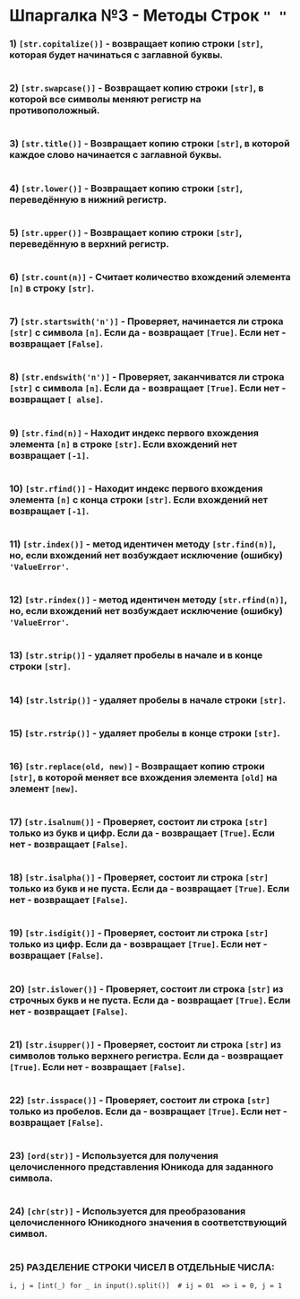 # Шпаргалка №3 - Методы Строк `" "`

### 1) `[str.copitalize()]` - возвращает копию строки `[str]`, которая будет начинаться с заглавной буквы.
#
  ### 2) `[str.swapcase()]` - Возвращает копию строки `[str]`, в которой все символы меняют регистр на противоположный.
#
  ### 3) `[str.title()]` - Возвращает копию строки `[str]`, в которой каждое слово начинается с заглавной буквы.
#
  ### 4) `[str.lower()]` - Возвращает копию строки `[str]`, переведённую в нижний регистр.
#
  ### 5) `[str.upper()]` - Возвращает копию строки `[str]`, переведённую в верхний регистр.
#
  ### 6) `[str.count(n)]` - Считает количество вхождений элемента `[n]` в строку `[str]`.
#
  ### 7) `[str.startswith('n')]` - Проверяет, начинается ли строка `[str]` с символа `[n]`. Если да - возвращает `[True]`. Если нет - возвращает `[False]`.
#
  ### 8) `[str.endswith('n')]` - Проверяет, заканчиватся ли строка `[str]` с символа `[n]`. Если да - возвращает `[True]`. Если нет - возвращает `[ alse]`.
#
  ### 9) `[str.find(n)]` - Находит индекс первого вхождения элемента `[n]` в строке `[str]`. Если вхождений нет возвращает `[-1]`.
#
  ### 10) `[str.rfind()]` - Находит индекс первого вхождения элемента `[n]` с конца строки `[str]`. Если вхождений нет возвращает `[-1]`.
#
  ### 11) `[str.index()]` - метод идентичен методу `[str.find(n)]`, но, если вхождений нет возбуждает исключение (ошибку)  `'ValueError'`.
#
  ### 12) `[str.rindex()]` - метод идентичен методу `[str.rfind(n)]`, но, если вхождений нет возбуждает исключение (ошибку) `'ValueError'`.
#
  ### 13) `[str.strip()]` - удаляет пробелы в начале и в конце строки `[str]`.
#
  ### 14) `[str.lstrip()]` - удаляет пробелы в начале строки `[str]`.
#
  ### 15) `[str.rstrip()]` - удаляет пробелы в конце строки `[str]`.
#
  ### 16) `[str.replace(old, new)]` - Возвращает копию строки `[str]`, в которой меняет все вхождения элемента `[old]` на элемент `[new]`.
 #
 #
  ### 17) `[str.isalnum()]` - Проверяет, состоит ли строка `[str]` только из букв и цифр. Если да - возвращает `[True]`. Если нет - возвращает `[False]`.
#
  ### 18) `[str.isalpha()]` - Проверяет, состоит ли строка `[str]` только из букв и не пуста. Если да - возвращает `[True]`. Если нет - возвращает `[False]`.
#
  ### 19) `[str.isdigit()]` - Проверяет, состоит ли строка `[str]` только из цифр. Если да - возвращает `[True]`. Если нет - возвращает `[False]`.
#
  ### 20) `[str.islower()]` - Проверяет, состоит ли строка `[str]` из строчных букв и не пуста. Если да - возвращает `[True]`. Если нет - возвращает `[False]`.
#
  ### 21) `[str.isupper()]` - Проверяет, состоит ли строка `[str]` из символов только верхнего регистра. Если да - возвращает `[True]`. Если нет - возвращает `[False]`.
#
  ### 22) `[str.isspace()]` - Проверяет, состоит ли строка `[str]` только из пробелов. Если да - возвращает `[True]`. Если нет - возвращает `[False]`.
#
  ### 23) `[ord(str)]` - Используется для получения целочисленного представления Юникода для заданного символа. 
#
  ### 24) `[chr(str)]` - Используется для преобразования целочисленного Юникодного значения в соответствующий символ.
#
 ### 25) РАЗДЕЛЕНИЕ СТРОКИ ЧИСЕЛ В ОТДЕЛЬНЫЕ ЧИСЛА:
 ```
i, j = [int(_) for _ in input().split()]  # ij = 01  => i = 0, j = 1
 ```
 #
